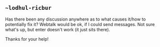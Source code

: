 ## `~lodhul-ricbur`
Has there been any discussion anywhere as to what causes it/how to potentially fix it? Webtalk would be ok, if I could send messages. Not sure what's up, but enter doesn't work (it just sits there).

Thanks for your help!
